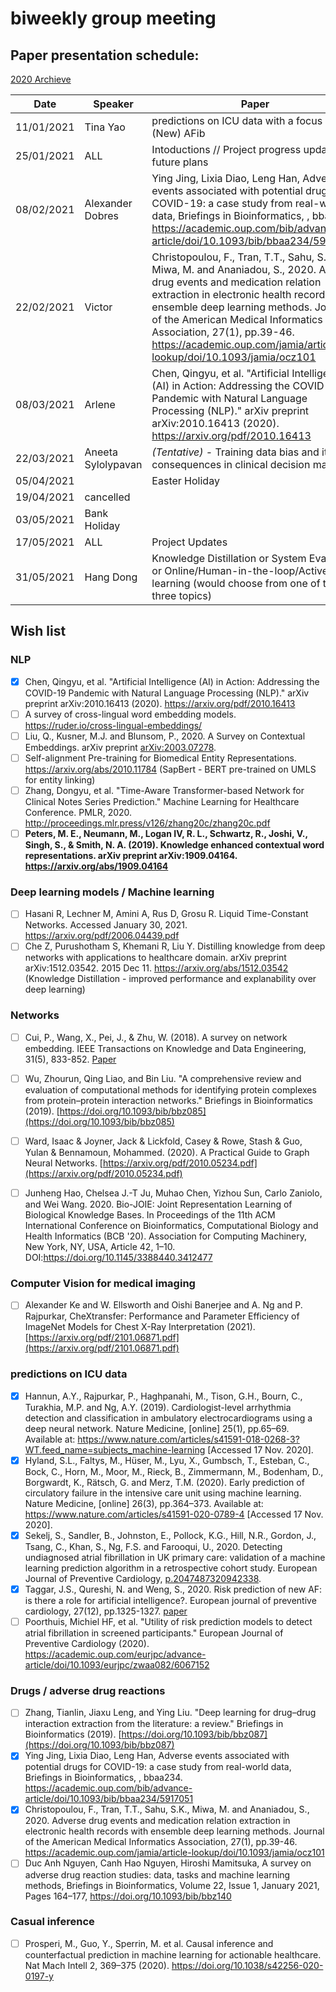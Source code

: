 # biweekly group meeting

## Paper presentation schedule:

[2020 Archieve](2020-12-18.md)

| Date       | Speaker   | Paper                                                                                                                                              | Slides |
|------------|-----------|----------------------------------------------------------------------------------------------------------------------------------------------------|--------|
| 11/01/2021 | Tina Yao | predictions on ICU data with a focus on (New) AFib |  
| 25/01/2021 | ALL | Intoductions // Project progress update and future plans |  
| 08/02/2021 | Alexander Dobres  | Ying Jing, Lixia Diao, Leng Han, Adverse events associated with potential drugs for COVID-19: a case study from real-world data, Briefings in Bioinformatics, , bbaa234. https://academic.oup.com/bib/advance-article/doi/10.1093/bib/bbaa234/5917051|  |
| 22/02/2021 | Victor | Christopoulou, F., Tran, T.T., Sahu, S.K., Miwa, M. and Ananiadou, S., 2020. Adverse drug events and medication relation extraction in electronic health records with ensemble deep learning methods. Journal of the American Medical Informatics Association, 27(1), pp.39-46. https://academic.oup.com/jamia/article-lookup/doi/10.1093/jamia/ocz101| [slides](https://uoe-my.sharepoint.com/:b:/g/personal/vsuarez_ed_ac_uk/EX9HPtCjAmlCmAHCHdSH_sUBVck3JBrzDweZrIk1LhDhwg?e=XEjwuV) |
| 08/03/2021 | Arlene | Chen, Qingyu, et al. "Artificial Intelligence (AI) in Action: Addressing the COVID-19 Pandemic with Natural Language Processing (NLP)." arXiv preprint arXiv:2010.16413 (2020). https://arxiv.org/pdf/2010.16413 | [slides](https://uoe-my.sharepoint.com/:p:/g/personal/acasey_ed_ac_uk/ESegOpyH0nlAtKvLs46Y9bUBSEsSC3A8SL4wI0EYRF-dsQ?e=fNb5uE) |
| 22/03/2021 | Aneeta Sylolypavan | *(Tentative)* - Training data bias and its consequences in clinical decision making  | |
| 05/04/2021 |  | Easter Holiday| |
| 19/04/2021 | cancelled | | |
| 03/05/2021 | Bank Holiday |  | |
| 17/05/2021 | ALL | Project Updates  | |
| 31/05/2021 | Hang Dong | Knowledge Distillation or System Evaluation or Online/Human-in-the-loop/Active learning (would choose from one of the three topics) |

## Wish list
### NLP
   - [x] Chen, Qingyu, et al. "Artificial Intelligence (AI) in Action: Addressing the COVID-19 Pandemic with Natural Language Processing (NLP)." arXiv preprint arXiv:2010.16413 (2020). https://arxiv.org/pdf/2010.16413 
   - [ ] A survey of cross-lingual word embedding models. https://ruder.io/cross-lingual-embeddings/
   - [ ] Liu, Q., Kusner, M.J. and Blunsom, P., 2020. A Survey on Contextual Embeddings. arXiv preprint [arXiv:2003.07278](https://arxiv.org/pdf/2003.07278.pdf).
   - [ ] Self-alignment Pre-training for Biomedical Entity Representations. https://arxiv.org/abs/2010.11784 (SapBert - BERT pre-trained on UMLS for entity linking)
   - [ ] Zhang, Dongyu, et al. "Time-Aware Transformer-based Network for Clinical Notes Series Prediction." Machine Learning for Healthcare Conference. PMLR, 2020. http://proceedings.mlr.press/v126/zhang20c/zhang20c.pdf
   - [ ] **Peters, M. E., Neumann, M., Logan IV, R. L., Schwartz, R., Joshi, V., Singh, S., & Smith, N. A. (2019). Knowledge enhanced contextual word representations. arXiv preprint arXiv:1909.04164. https://arxiv.org/abs/1909.04164**
### Deep learning models / Machine learning
   - [ ] Hasani R, Lechner M, Amini A, Rus D, Grosu R. Liquid Time-Constant Networks. Accessed January 30, 2021. https://arxiv.org/pdf/2006.04439.pdf
   - [ ] Che Z, Purushotham S, Khemani R, Liu Y. Distilling knowledge from deep networks with applications to healthcare domain. arXiv preprint arXiv:1512.03542. 2015 Dec 11. https://arxiv.org/abs/1512.03542 (Knowledge Distillation - improved performance and explanability over deep learning)

### Networks
   - [ ] Cui, P., Wang, X., Pei, J., & Zhu, W. (2018). A survey on network embedding. IEEE Transactions on Knowledge and Data Engineering, 31(5), 833-852. [Paper](https://ieeexplore.ieee.org/document/8392745)
   - [ ] Wu, Zhourun, Qing Liao, and Bin Liu. "A comprehensive review and evaluation of computational methods for identifying protein complexes from protein–protein interaction networks." Briefings in Bioinformatics (2019). [https://doi.org/10.1093/bib/bbz085](https://doi.org/10.1093/bib/bbz085)
   - [ ] Ward, Isaac & Joyner, Jack & Lickfold, Casey & Rowe, Stash & Guo, Yulan & Bennamoun, Mohammed. (2020). A Practical Guide to Graph Neural Networks. [https://arxiv.org/pdf/2010.05234.pdf](https://arxiv.org/pdf/2010.05234.pdf)
   - [ ] Junheng Hao, Chelsea J.-T Ju, Muhao Chen, Yizhou Sun, Carlo Zaniolo, and Wei Wang. 2020. Bio-JOIE: Joint Representation Learning of Biological Knowledge Bases. In Proceedings of the 11th ACM International Conference on Bioinformatics, Computational Biology and Health Informatics (BCB '20). Association for Computing Machinery, New York, NY, USA, Article 42, 1–10. DOI:https://doi.org/10.1145/3388440.3412477

   
### Computer Vision for medical imaging
   - [ ] Alexander Ke and W. Ellsworth and Oishi Banerjee and A. Ng and P. Rajpurkar, CheXtransfer: Performance and Parameter Efficiency of ImageNet Models for Chest X-Ray Interpretation (2021). [https://arxiv.org/pdf/2101.06871.pdf](https://arxiv.org/pdf/2101.06871.pdf)

###  predictions on ICU data
   - [x] Hannun, A.Y., Rajpurkar, P., Haghpanahi, M., Tison, G.H., Bourn, C., Turakhia, M.P. and Ng, A.Y. (2019). Cardiologist-level arrhythmia detection and classification in ambulatory electrocardiograms using a deep neural network. Nature Medicine, [online] 25(1), pp.65–69. Available at: https://www.nature.com/articles/s41591-018-0268-3?WT.feed_name=subjects_machine-learning [Accessed 17 Nov. 2020].
   - [x] Hyland, S.L., Faltys, M., Hüser, M., Lyu, X., Gumbsch, T., Esteban, C., Bock, C., Horn, M., Moor, M., Rieck, B., Zimmermann, M., Bodenham, D., Borgwardt, K., Rätsch, G. and Merz, T.M. (2020). Early prediction of circulatory failure in the intensive care unit using machine learning. Nature Medicine, [online] 26(3), pp.364–373. Available at: https://www.nature.com/articles/s41591-020-0789-4 [Accessed 17 Nov. 2020].
   - [x] Sekelj, S., Sandler, B., Johnston, E., Pollock, K.G., Hill, N.R., Gordon, J., Tsang, C., Khan, S., Ng, F.S. and Farooqui, U., 2020. Detecting undiagnosed atrial fibrillation in UK primary care: validation of a machine learning prediction algorithm in a retrospective cohort study. European Journal of Preventive Cardiology, [p.2047487320942338](https://journals.sagepub.com/doi/full/10.1177/2047487320942338?casa_token=kByVMM5DMv4AAAAA%3A2HZ8aMUupvqk8jzIlGIKY4j6u6okUOIBJ-OEsYTeywPHw1aCgyfysrIf_1P9GoovW9t2hKotHSmlCQ).
   - [x] Taggar, J.S., Qureshi, N. and Weng, S., 2020. Risk prediction of new AF: is there a role for artificial intelligence?. European journal of preventive cardiology, 27(12), pp.1325-1327. [paper](https://journals.sagepub.com/doi/full/10.1177/2047487319879525?casa_token=Jkle3ojMDUwAAAAA:Hmce49L6f4Q7tg1UiKZGE8EUXguAArnkW39UXmbntQP9IbhuStErJ69N-69UwuwwdKprVw0Hr_wZiA)
   - [ ] Poorthuis, Michiel HF, et al. "Utility of risk prediction models to detect atrial fibrillation in screened participants." European Journal of Preventive Cardiology (2020). https://academic.oup.com/eurjpc/advance-article/doi/10.1093/eurjpc/zwaa082/6067152
   
### Drugs / adverse drug reactions
   - [ ] Zhang, Tianlin, Jiaxu Leng, and Ying Liu. "Deep learning for drug–drug interaction extraction from the literature: a review." Briefings in Bioinformatics (2019). [https://doi.org/10.1093/bib/bbz087](https://doi.org/10.1093/bib/bbz087)
   - [x] Ying Jing, Lixia Diao, Leng Han, Adverse events associated with potential drugs for COVID-19: a case study from real-world data, Briefings in Bioinformatics, , bbaa234. https://academic.oup.com/bib/advance-article/doi/10.1093/bib/bbaa234/5917051
   - [x] Christopoulou, F., Tran, T.T., Sahu, S.K., Miwa, M. and Ananiadou, S., 2020. Adverse drug events and medication relation extraction in electronic health records with ensemble deep learning methods. Journal of the American Medical Informatics Association, 27(1), pp.39-46. https://academic.oup.com/jamia/article-lookup/doi/10.1093/jamia/ocz101
   - [ ] Duc Anh Nguyen, Canh Hao Nguyen, Hiroshi Mamitsuka, A survey on adverse drug reaction studies: data, tasks and machine learning methods, Briefings in Bioinformatics, Volume 22, Issue 1, January 2021, Pages 164–177, https://doi.org/10.1093/bib/bbz140

### Casual inference
   - [ ] Prosperi, M., Guo, Y., Sperrin, M. et al. Causal inference and counterfactual prediction in machine learning for actionable healthcare. Nat Mach Intell 2, 369–375 (2020). https://doi.org/10.1038/s42256-020-0197-y
